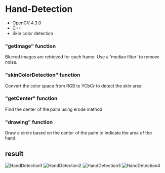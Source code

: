 # Hand-Detection

* OpenCV 4.3.0
* C++
* Skin color detection

### "getImage" function

Blurred images are retrieved for each frame. Use a 'median filter' to remove noise.

### "skinColorDetection" function

Convert the color space from RGB to YCbCr to detect the skin area.

### "getCenter" function

Find the center of the palm using erode method

### "drawing" function

Draw a circle based on the center of the palm to indicate the area of the hand.

## result
![HandDetection1](https://user-images.githubusercontent.com/77608922/140678878-465e49c0-9069-42af-bbf0-6fbafb9b7f44.gif)
![HandDetection2](https://user-images.githubusercontent.com/77608922/140678884-10bf3320-e7da-41ec-ab75-67254461939b.gif)
![HandDetection3](https://user-images.githubusercontent.com/77608922/140678886-980f9e20-c999-4364-8136-93f29704adcc.gif)
![HandDetection4](https://user-images.githubusercontent.com/77608922/140678888-676859fb-3160-49b9-b8dc-713af37cfd30.gif)
